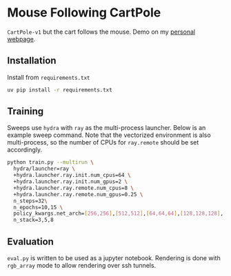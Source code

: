 # Mouse Following CartPole

`CartPole-v1` but the cart follows the mouse. Demo on my [personal webpage](https://moeiniamir.github.io/).

## Installation

Install from `requirements.txt`

```bash
uv pip install -r requirements.txt
```

## Training

Sweeps use `hydra` with `ray` as the multi-process launcher. Below is an example sweep command. Note that the vectorized environment is also multi-process, so the number of CPUs for `ray.remote` should be set accordingly.

```bash
python train.py --multirun \
  hydra/launcher=ray \
  +hydra.launcher.ray.init.num_cpus=64 \
  +hydra.launcher.ray.init.num_gpus=2 \
  +hydra.launcher.ray.remote.num_cpus=8 \
  +hydra.launcher.ray.remote.num_gpus=0.25 \
  n_steps=32\
  n_epochs=10,15 \
  policy_kwargs.net_arch=[256,256],[512,512],[64,64,64],[128,128,128],[256,128,64] \
  n_stack=3,5,8
```

## Evaluation

`eval.py` is written to be used as a jupyter notebook. Rendering is done with `rgb_array` mode to allow rendering over ssh tunnels.
